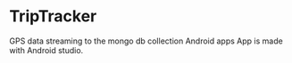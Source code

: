 # TripTracker
GPS data streaming to the mongo db collection Android apps
App is made with Android studio.

